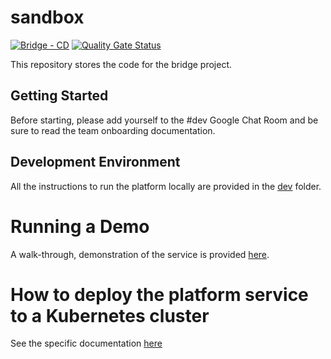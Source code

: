 # sandbox

[![Bridge - CD](https://github.com/5733d9e2be6485d52ffa08870cabdee0/sandbox/actions/workflows/CD.yml/badge.svg)](https://github.com/5733d9e2be6485d52ffa08870cabdee0/sandbox/actions/workflows/CD.yml)
[![Quality Gate Status](https://sonarcloud.io/api/project_badges/measure?project=5733d9e2be6485d52ffa08870cabdee0_sandbox&metric=alert_status)](https://sonarcloud.io/summary/new_code?id=5733d9e2be6485d52ffa08870cabdee0_sandbox)

This repository stores the code for the bridge project.

## Getting Started

Before starting, please add yourself to the #dev Google Chat Room and be sure to read the team onboarding documentation.

## Development Environment

All the instructions to run the platform locally are provided in the [dev](dev) folder.

# Running a Demo 

A walk-through, demonstration of the service is provided [here](DEMO.md).

# How to deploy the platform service to a Kubernetes cluster

See the specific documentation [here](kustomize/README.md)
